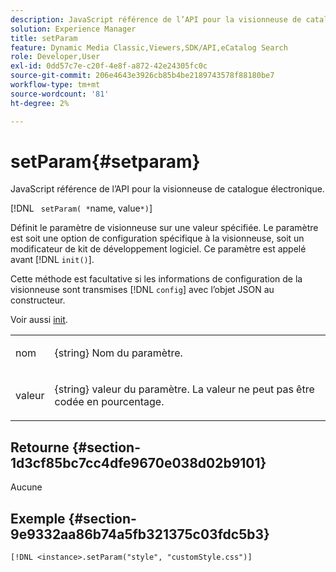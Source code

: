 ```yaml
---
description: JavaScript référence de l’API pour la visionneuse de catalogue électronique.
solution: Experience Manager
title: setParam
feature: Dynamic Media Classic,Viewers,SDK/API,eCatalog Search
role: Developer,User
exl-id: 0dd57c7e-c20f-4e8f-a872-42e24305fc0c
source-git-commit: 206e4643e3926cb85b4be2189743578f88180be7
workflow-type: tm+mt
source-wordcount: '81'
ht-degree: 2%

---
```


# setParam{#setparam}

JavaScript référence de l’API pour la visionneuse de catalogue électronique.

[!DNL ` setParam( *`name, value`*)`]

Définit le paramètre de visionneuse sur une valeur spécifiée. Le paramètre est soit une option de configuration spécifique à la visionneuse, soit un modificateur de kit de développement logiciel. Ce paramètre est appelé avant [!DNL `init()`].

Cette méthode est facultative si les informations de configuration de la visionneuse sont transmises [!DNL `config`] avec l’objet JSON au constructeur.

Voir aussi [init](../../../c-html5-s7-aem-asset-viewers/c-html5-20-ecatalog-viewer-about/c-html5-20-ecatalog-viewer-javascriptapiref/r-html5-ecatalog-viewer-20-javascriptapiref-init.md#reference-aee94dd92a28410784f7a1792e28683b).

<table id="table_896DFF34A68A403DB93A6D597461A573"> 
 <tbody> 
  <tr> 
   <td colname="col1"> <p> <span class="codeph"><span class="varname"> nom </span> </span> </p> </td> 
   <td colname="col2"> <p> <span class="codeph">{string} </span> Nom du paramètre. </p> </td> 
  </tr> 
  <tr> 
   <td colname="col1"> <p> <span class="codeph"><span class="varname"> valeur </span> </span> </p> </td> 
   <td colname="col2"> <p> <span class="codeph">{string} </span> valeur du paramètre. La valeur ne peut pas être codée en pourcentage. </p> </td> 
  </tr> 
 </tbody> 
</table>

## Retourne {#section-1d3cf85bc7cc4dfe9670e038d02b9101}

Aucune

## Exemple {#section-9e9332aa86b74a5fb321375c03fdc5b3}

```
[!DNL <instance>.setParam("style", "customStyle.css")]
```
